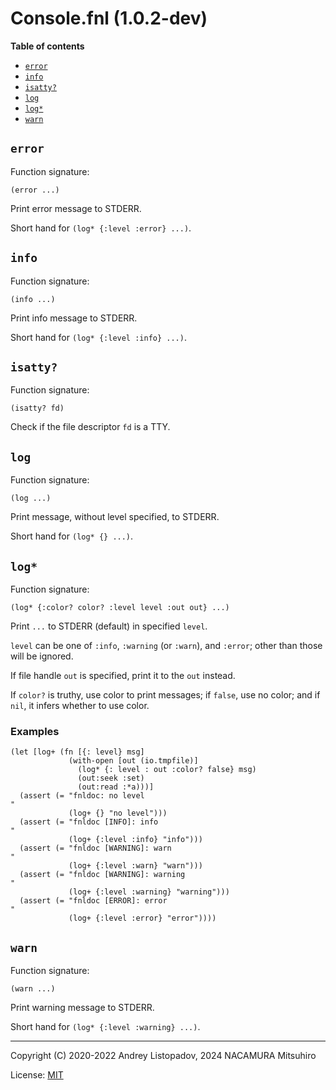 # Console.fnl (1.0.2-dev)

**Table of contents**

- [`error`](#error)
- [`info`](#info)
- [`isatty?`](#isatty)
- [`log`](#log)
- [`log*`](#log-1)
- [`warn`](#warn)

## `error`

Function signature:

```
(error ...)
```

Print error message to STDERR.

Short hand for `(log* {:level :error} ...)`.

## `info`

Function signature:

```
(info ...)
```

Print info message to STDERR.

Short hand for `(log* {:level :info} ...)`.

## `isatty?`

Function signature:

```
(isatty? fd)
```

Check if the file descriptor `fd` is a TTY.

## `log`

Function signature:

```
(log ...)
```

Print message, without level specified, to STDERR.

Short hand for `(log* {} ...)`.

## `log*`

Function signature:

```
(log* {:color? color? :level level :out out} ...)
```

Print `...` to STDERR (default) in specified `level`.

`level` can be one of `:info`, `:warning` (or `:warn`), and `:error`;
other than those will be ignored.

If file handle `out` is specified, print it to the `out` instead.

If `color?` is truthy, use color to print messages; if `false`,
use no color; and if `nil`, it infers whether to use color.

### Examples

```fennel
(let [log+ (fn [{: level} msg]
             (with-open [out (io.tmpfile)]
               (log* {: level : out :color? false} msg)
               (out:seek :set)
               (out:read :*a)))] 
  (assert (= "fnldoc: no level
"
             (log+ {} "no level")))
  (assert (= "fnldoc [INFO]: info
"
             (log+ {:level :info} "info")))
  (assert (= "fnldoc [WARNING]: warn
"
             (log+ {:level :warn} "warn")))
  (assert (= "fnldoc [WARNING]: warning
"
             (log+ {:level :warning} "warning")))
  (assert (= "fnldoc [ERROR]: error
"
             (log+ {:level :error} "error"))))
```

## `warn`

Function signature:

```
(warn ...)
```

Print warning message to STDERR.

Short hand for `(log* {:level :warning} ...)`.

---

Copyright (C) 2020-2022 Andrey Listopadov, 2024 NACAMURA Mitsuhiro

License: [MIT](https://git.sr.ht/~m15a/fnldoc/tree/main/item/LICENSE)

<!-- Generated with Fnldoc 1.0.2-dev
     https://sr.ht/~m15a/fnldoc/ -->
